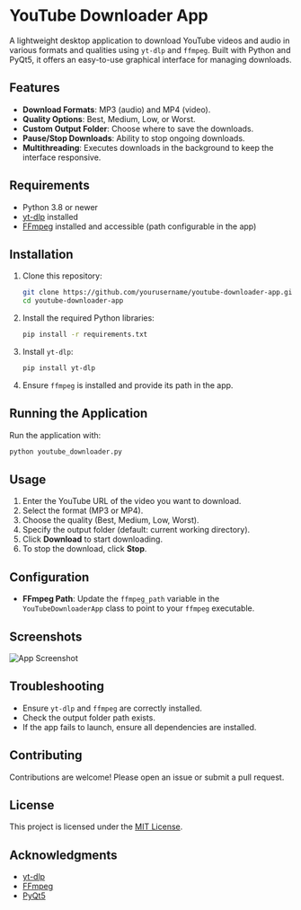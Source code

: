 # YouTube Downloader App

A lightweight desktop application to download YouTube videos and audio in various formats and qualities using `yt-dlp` and `ffmpeg`. Built with Python and PyQt5, it offers an easy-to-use graphical interface for managing downloads.

## Features
- **Download Formats**: MP3 (audio) and MP4 (video).
- **Quality Options**: Best, Medium, Low, or Worst.
- **Custom Output Folder**: Choose where to save the downloads.
- **Pause/Stop Downloads**: Ability to stop ongoing downloads.
- **Multithreading**: Executes downloads in the background to keep the interface responsive.

## Requirements
- Python 3.8 or newer
- [yt-dlp](https://github.com/yt-dlp/yt-dlp) installed
- [FFmpeg](https://ffmpeg.org/) installed and accessible (path configurable in the app)

## Installation
1. Clone this repository:
   ```bash
   git clone https://github.com/yourusername/youtube-downloader-app.git
   cd youtube-downloader-app
   ```
2. Install the required Python libraries:
   ```bash
   pip install -r requirements.txt
   ```
3. Install `yt-dlp`:
   ```bash
   pip install yt-dlp
   ```
4. Ensure `ffmpeg` is installed and provide its path in the app.

## Running the Application
Run the application with:
```bash
python youtube_downloader.py
```

## Usage
1. Enter the YouTube URL of the video you want to download.
2. Select the format (MP3 or MP4).
3. Choose the quality (Best, Medium, Low, Worst).
4. Specify the output folder (default: current working directory).
5. Click **Download** to start downloading.
6. To stop the download, click **Stop**.

## Configuration
- **FFmpeg Path**: Update the `ffmpeg_path` variable in the `YouTubeDownloaderApp` class to point to your `ffmpeg` executable.

## Screenshots
![App Screenshot](![image](https://github.com/user-attachments/assets/aaf13907-e2f0-4177-b185-05ed41ce6cf2))

## Troubleshooting
- Ensure `yt-dlp` and `ffmpeg` are correctly installed.
- Check the output folder path exists.
- If the app fails to launch, ensure all dependencies are installed.

## Contributing
Contributions are welcome! Please open an issue or submit a pull request.

## License
This project is licensed under the [MIT License](LICENSE).

## Acknowledgments
- [yt-dlp](https://github.com/yt-dlp/yt-dlp)
- [FFmpeg](https://ffmpeg.org/)
- [PyQt5](https://riverbankcomputing.com/software/pyqt/intro)

